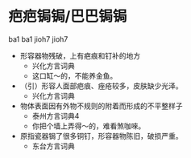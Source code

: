 # 疤疤锔锔/巴巴锔锔
ba1 ba1 jioh7 jioh7
+ 形容器物残破，上有疤痕和钉补的地方
  * 兴化方言词典
  - 这口缸～的，不能养金鱼。
+ （引）形容人面部疤痕、痤疮较多，皮肤缺少光泽。
  * 兴化方言词典
+ 物体表面因有外物不规则的附着而形成的不平整样子
  * 泰州方言词典4
  - 你把个墙上弄得～的，难看煞咖唻。
+ 原指瓷器锔了很多铜钉，形容器物陈旧，破损严重。
  * 东台方言词典
